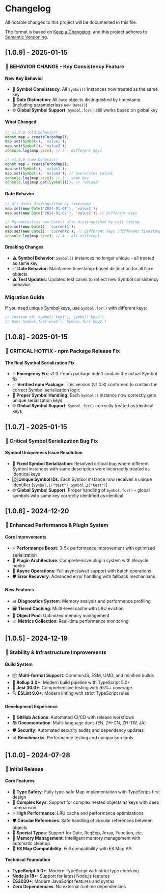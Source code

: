 # Changelog

All notable changes to this project will be documented in this file.

The format is based on [Keep a Changelog](https://keepachangelog.com/en/1.0.0/),
and this project adheres to [Semantic Versioning](https://semver.org/spec/v2.0.0.html).

## [1.0.9] - 2025-01-15

### 🎯 **BEHAVIOR CHANGE** - Key Consistency Feature

#### **New Key Behavior**
- 🔄 **Symbol Consistency**: All `Symbol()` instances now treated as the same key
- 📅 **Date Distinction**: All `Date` objects distinguished by timestamp (including parameterless `new Date()`)
- 🌐 **Global Symbol Support**: `Symbol.for()` still works based on global key

#### **What Changed**
```javascript
// v1.0.8 (old behavior)
const map = createTurboMap();
map.set(Symbol(), 'value1');
map.set(Symbol(), 'value2');
console.log(map.size); // 2 - different keys

// v1.0.9 (new behavior) 
const map = createTurboMap();
map.set(Symbol(), 'value1');
map.set(Symbol(), 'value2'); // overwrites value1
console.log(map.size); // 1 - same key
console.log(map.get(Symbol())); // 'value2'
```

#### **Date Behavior**
```javascript
// All dates distinguished by timestamp
map.set(new Date('2024-01-01'), 'value1');
map.set(new Date('2024-01-02'), 'value2'); // different keys

// Parameterless new Date() also distinguished by call timing
map.set(new Date(), 'current1');
map.set(new Date(), 'current2'); // different keys (different timestamps)
console.log(map.size); // 4 - all different
```

#### **Breaking Changes**
- ⚠️ **Symbol Behavior**: `Symbol()` instances no longer unique - all treated as same key
- ✅ **Date Behavior**: Maintained timestamp-based distinction for all `Date` objects
- ⚠️ **Test Updates**: Updated test cases to reflect new Symbol consistency behavior

### **Migration Guide**
If you need unique Symbol keys, use `Symbol.for()` with different keys:
```javascript
// Instead of: Symbol('key1'), Symbol('key2')
// Use: Symbol.for('key1'), Symbol.for('key2')
```

## [1.0.8] - 2025-01-15

### 🚀 **CRITICAL HOTFIX** - npm Package Release Fix

#### **The Real Symbol Serialization Fix**
- 🔥 **Emergency Fix**: v1.0.7 npm package didn't contain the actual Symbol fix
- ✅ **Verified npm Package**: This version (v1.0.8) confirmed to contain the correct Symbol serialization logic
- 🔧 **Proper Symbol Handling**: Each `Symbol()` instance now correctly gets unique serialization keys
- 🌐 **Global Symbol Support**: `Symbol.for()` correctly treated as identical keys

## [1.0.7] - 2025-01-15

### 🐛 Critical Symbol Serialization Bug Fix

#### Symbol Uniqueness Issue Resolution
- 🔧 **Fixed Symbol Serialization**: Resolved critical bug where different Symbol instances with same description were incorrectly treated as identical keys
- 🆔 **Unique Symbol IDs**: Each Symbol instance now receives a unique identifier (`Symbol.1("test")`, `Symbol.2("test")`)
- 🌐 **Global Symbol Support**: Proper handling of `Symbol.for()` - global symbols with same key correctly identified as identical

## [1.0.6] - 2024-12-20

### 🚀 Enhanced Performance & Plugin System

#### **Core Improvements**
- ⚡ **Performance Boost**: 3-5x performance improvement with optimized serialization
- 🔌 **Plugin Architecture**: Comprehensive plugin system with lifecycle hooks
- 🎯 **Async Operations**: Full async/await support with batch operations
- 🛡️ **Error Recovery**: Advanced error handling with fallback mechanisms

#### **New Features**
- 📊 **Diagnostics System**: Memory analysis and performance profiling
- 🗃️ **Tiered Caching**: Multi-level cache with LRU eviction
- 🔄 **Object Pool**: Optimized memory management
- 📈 **Metrics Collection**: Real-time performance monitoring

## [1.0.5] - 2024-12-19

### 🔧 Stability & Infrastructure Improvements

#### **Build System**
- 📦 **Multi-format Support**: CommonJS, ESM, UMD, and minified builds
- 🔨 **Rollup 3.0+**: Modern build pipeline with TypeScript 5.0+
- 🧪 **Jest 30.0+**: Comprehensive testing with 95%+ coverage
- 🔍 **ESLint 9.0+**: Modern linting with strict TypeScript rules

#### **Development Experience**
- 🚀 **GitHub Actions**: Automated CI/CD with release workflows
- 📚 **Documentation**: Multi-language docs (EN, ZH-CN, ZH-TW, JA)
- 🛡️ **Security**: Automated security audits and dependency updates
- 📊 **Benchmarks**: Performance testing and comparison tools

## [1.0.0] - 2024-07-28

### 🚀 Initial Release

#### **Core Features**
- 🔐 **Type Safety**: Fully type-safe Map implementation with TypeScript-first design
- 🔄 **Complex Keys**: Support for complex nested objects as keys with deep comparison
- ⚡ **High Performance**: LRU cache and performance optimizations
- 🛡️ **Circular References**: Safe handling of circular references between objects
- 📅 **Special Types**: Support for Date, RegExp, Array, Function, etc.
- 💾 **Memory Management**: Intelligent memory management with automatic cleanup
- 🎯 **ES Map Compatibility**: Full compatibility with ES Map API

#### **Technical Foundation**
- **TypeScript 5.0+**: Modern TypeScript with strict type checking
- **Node.js 18+**: Support for latest Node.js features
- **ES2020+**: Modern JavaScript features and syntax
- **Zero Dependencies**: No external runtime dependencies
